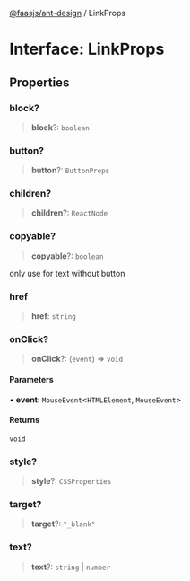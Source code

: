 [@faasjs/ant-design](../README.md) / LinkProps

# Interface: LinkProps

## Properties

### block?

> **block**?: `boolean`

### button?

> **button**?: `ButtonProps`

### children?

> **children**?: `ReactNode`

### copyable?

> **copyable**?: `boolean`

only use for text without button

### href

> **href**: `string`

### onClick?

> **onClick**?: (`event`) => `void`

#### Parameters

• **event**: `MouseEvent`\<`HTMLElement`, `MouseEvent`\>

#### Returns

`void`

### style?

> **style**?: `CSSProperties`

### target?

> **target**?: `"_blank"`

### text?

> **text**?: `string` \| `number`

